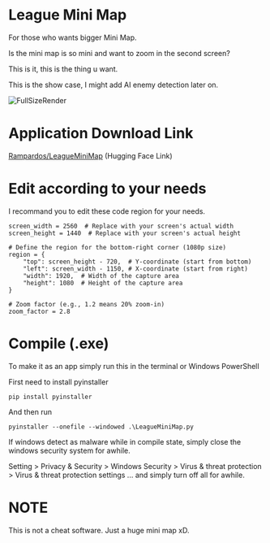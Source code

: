 # League Mini Map

For those who wants bigger Mini Map.

Is the mini map is so mini and want to zoom in the second screen?

This is it, this is the thing u want. 

This is the show case, I might add AI enemy detection later on. 

![FullSizeRender](https://github.com/user-attachments/assets/cd062e96-4812-4afd-bc21-987d615441e3)

# Application Download Link

[Rampardos/LeagueMiniMap](https://huggingface.co/Rampardos/LeagueMiniMap)  (Hugging Face Link)

# Edit according to your needs

I recommand you to edit these code region for your needs.

```
screen_width = 2560  # Replace with your screen's actual width
screen_height = 1440  # Replace with your screen's actual height

# Define the region for the bottom-right corner (1080p size)
region = {
    "top": screen_height - 720,  # Y-coordinate (start from bottom)
    "left": screen_width - 1150, # X-coordinate (start from right)
    "width": 1920,  # Width of the capture area
    "height": 1080  # Height of the capture area
}

# Zoom factor (e.g., 1.2 means 20% zoom-in)
zoom_factor = 2.8
```

# Compile (.exe)

To make it as an app simply run this in the terminal or Windows PowerShell

First need to install pyinstaller

```
pip install pyinstaller
```
And then run
```
pyinstaller --onefile --windowed .\LeagueMiniMap.py
```

If windows detect as malware while in compile state, simply close the windows security system for awhile. 

Setting > Privacy & Security > Windows Security > Virus & threat protection > Virus & threat protection settings ... and simply turn off all for awhile. 

# NOTE

This is not a cheat software. Just a huge mini map xD.
